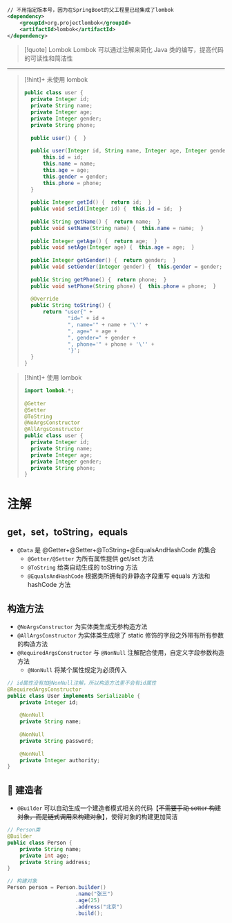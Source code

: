 ```xml  
// 不用指定版本号，因为在SpringBoot的父工程里已经集成了lombok
<dependency>  
    <groupId>org.projectlombok</groupId>  
    <artifactId>lombok</artifactId>   
</dependency>           
```

>[!quote] Lombok
>Lombok 可以通过注解来简化 Java 类的编写，提高代码的可读性和简洁性

---

>[!hint]+ 未使用 lombok
> ```java
> public class user {  
> 	private Integer id;  
> 	private String name;  
> 	private Integer age;  
> 	private Integer gender;  
> 	private String phone;  
>   
> 	public user() {  }  
>   
> 	public user(Integer id, String name, Integer age, Integer gender, String phone) {  
> 		this.id = id;  
> 		this.name = name;  
> 		this.age = age;  
> 		this.gender = gender;  
> 		this.phone = phone;  
> 	}  
>   
> 	public Integer getId() {  return id;  }  
> 	public void setId(Integer id) {  this.id = id;  }  
>   
> 	public String getName() {  return name;  }  
> 	public void setName(String name) {  this.name = name;  }  
>   
> 	public Integer getAge() {  return age;  }  
> 	public void setAge(Integer age) {  this.age = age;  }  
>   
> 	public Integer getGender() {  return gender;  }  
> 	public void setGender(Integer gender) {  this.gender = gender;  }  
>   
> 	public String getPhone() {  return phone;  }  
> 	public void setPhone(String phone) {  this.phone = phone;  }  
>   
> 	@Override  
> 	public String toString() {  
> 		return "user{" +  
> 				"id=" + id +  
> 				", name='" + name + '\'' +  
> 				", age=" + age +  
> 				", gender=" + gender +  
> 				", phone='" + phone + '\'' +  
> 				'}';  
> 	}  
> }
> ```

>[!hint]+ 使用 lombok
> ```java
> import lombok.*;  
>   
> @Getter  
> @Setter  
> @ToString  
> @NoArgsConstructor  
> @AllArgsConstructor  
> public class user {  
> 	private Integer id;  
> 	private String name;  
> 	private Integer age;  
> 	private Integer gender;  
> 	private String phone;  
> }
> ```

# 注解
## get，set，toString，equals
- `@Data`  是 @Getter+@Setter+@ToString+@EqualsAndHashCode 的集合
	- `@Getter/@Setter`  为所有属性提供 get/set 方法
	- `@ToString`  给类自动生成的 toString 方法
	- `@EqualsAndHashCode`  根据类所拥有的非静态字段重写 equals 方法和 hashCode 方法

## 构造方法
- `@NoArgsConstructor`  为实体类生成无参构造方法
- `@AllArgsConstructor`  为实体类生成除了 static 修饰的字段之外带有所有参数的构造方法
- `@RequiredArgsConstructor` 与 `@NonNull` 注解配合使用，自定义字段参数构造方法
	- `@NonNull` 将某个属性规定为必须传入

```java
// id属性没有加@NonNull注解，所以构造方法里不会有id属性
@RequiredArgsConstructor  
public class User implements Serializable {  
    private Integer id;  
  
    @NonNull  
    private String name;  
  
    @NonNull  
    private String password;  
  
    @NonNull  
    private Integer authority;  
}
```

## 💛 建造者
- `@Builder` 可以自动生成一个建造者模式相关的代码【~~不需要手动 setter 构建对象，而是链式调用来构建对象~~】，使得对象的构建更加简洁

```java
// Person类
@Builder
public class Person {
    private String name;
    private int age;
    private String address;
}

// 构建对象
Person person = Person.builder()
                      .name("张三")
                      .age(25)
                      .address("北京")
                      .build();
```











